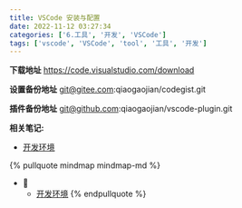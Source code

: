 ```yaml
---
title: VSCode 安装与配置
date: 2022-11-12 03:27:34
categories: ['6.工具', '开发', 'VSCode']
tags: ['vscode', 'VSCode', 'tool', '工具', '开发']
---
```


**下载地址**
https://code.visualstudio.com/download

**设置备份地址**
git@gitee.com:qiaogaojian/codegist.git

**插件备份地址**
git@github.com:qiaogaojian/vscode-plugin.git



**相关笔记:**

- [开发环境](../0c32955781debd23d9593f3ed51d05fde4a7304f)

{% pullquote mindmap mindmap-md %}
- 🔵
  - [开发环境](../0c32955781debd23d9593f3ed51d05fde4a7304f)
{% endpullquote %}